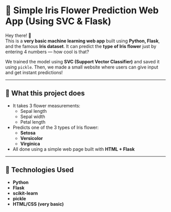 # 🌼 Simple Iris Flower Prediction Web App (Using SVC & Flask)

Hey there! 👋  
This is a **very basic machine learning web app** built using **Python, Flask**, and the famous **Iris dataset**. It can predict the **type of Iris flower** just by entering 4 numbers — how cool is that?

We trained the model using **SVC (Support Vector Classifier)** and saved it using `pickle`. Then, we made a small website where users can give input and get instant predictions!

---

## 📌 What this project does

- It takes 3 flower measurements:
  - Sepal length
  - Sepal width
  - Petal length
- Predicts one of the 3 types of Iris flower:
  - **Setosa**
  - **Versicolor**
  - **Virginica**
- All done using a simple web page built with **HTML + Flask**

---

## 🔧 Technologies Used

- **Python**
- **Flask**
- **scikit-learn**
- **pickle**
- **HTML/CSS (very basic)**

